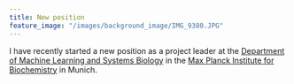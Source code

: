 ```yaml
---
title: New position
feature_image: "/images/background_image/IMG_9380.JPG"
---
```


I have recently started a new position as a project leader at the [Department of Machine Learning and Systems Biology](https://www.biochem.mpg.de/borgwardt) in the [Max Planck Institute for Biochemistry](https://www.biochem.mpg.de/en) in Munich.
